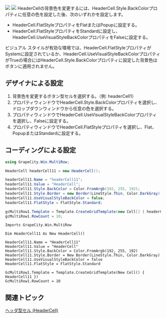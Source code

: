 ![](/DOCUMENT_SITE_LINK_PREFIX_HERE/document-site-files/images/f148c511-6e98-4b55-9904-150a375d5825/images/userguide/celltype_headercell_backcolor1.png) ![](/DOCUMENT_SITE_LINK_PREFIX_HERE/document-site-files/images/f148c511-6e98-4b55-9904-150a375d5825/images/userguide/celltype_headercell_backcolor2.png)
HeaderCellの背景色を変更するには、HeaderCell.Style.BackColorプロパティに任意の色を設定した後、次のいずれかを設定します。
* HeaderCell.FlatStyleプロパティをFlatまたはPopupに設定する。
* HeaderCell.FlatStyleプロパティをStandardに設定し、HeaderCell.UseVisualStyleBackColorプロパティをFalseに設定する。

ビジュアル スタイルが有効な環境では、HeaderCell.FlatStyleプロパティがSystemに設定されているか、HeaderCell.UseVisualStyleBackColorプロパティがTrueの場合にはHeaderCell.Style.BackColorプロパティに設定した背景色はボタンに適用されません。

## デザイナによる設定

1. 背景色を変更するボタン型セルを選択する。（例: headerCell1）
2. プロパティウィンドウでHeaderCell.Style.BackColorプロパティを選択し、ドロップダウンウィンドウから任意の色を選択する。
3. プロパティウィンドウでHeaderCell.UseVisualStyleBackColorプロパティを選択し、Falseに設定する。
4. プロパティウィンドウでHeaderCell.FlatStyleプロパティを選択し、Flat、PopupまたはStandardに設定する。

## コーディングによる設定

```csharp
using GrapeCity.Win.MultiRow;

HeaderCell headerCell11 = new HeaderCell();

headerCell11.Name = "headerCell11";
headerCell11.Value = "HeaderCell";
headerCell11.Style.BackColor = Color.FromArgb(192, 255, 192);
headerCell11.Style.Border = new Border(LineStyle.Thin, Color.DarkGray);
headerCell11.UseVisualStyleBackColor = false;
headerCell11.FlatStyle = FlatStyle.Standard;

gcMultiRow1.Template = Template.CreateGridTemplate(new Cell[] { headerCell11 });
gcMultiRow1.RowCount = 10;
```

```vbnet
Imports GrapeCity.Win.MultiRow

Dim HeaderCell11 As New HeaderCell()

HeaderCell11.Name = "HeaderCell11"
HeaderCell11.Value = "HeaderCell"
HeaderCell11.Style.BackColor = Color.FromArgb(192, 255, 192)
HeaderCell11.Style.Border = New Border(LineStyle.Thin, Color.DarkGray)
HeaderCell11.UseVisualStyleBackColor = false
HeaderCell11.FlatStyle = FlatStyle.Standard

GcMultiRow1.Template = Template.CreateGridTemplate(New Cell() { HeaderCell11 })
GcMultiRow1.RowCount = 10
```

## 関連トピック

[ヘッダ型セル (HeaderCell)](gcdocsite__documentlink?toc-item-id=c2380a3d-f24a-4646-a476-778c48229309)